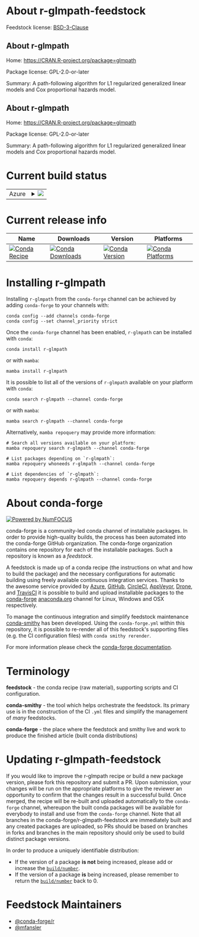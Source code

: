 About r-glmpath-feedstock
=========================

Feedstock license: [BSD-3-Clause](https://github.com/conda-forge/r-glmpath-feedstock/blob/main/LICENSE.txt)


About r-glmpath
---------------

Home: https://CRAN.R-project.org/package=glmpath

Package license: GPL-2.0-or-later

Summary: A path-following algorithm for L1 regularized generalized linear models and Cox proportional hazards model.

About r-glmpath
---------------

Home: https://CRAN.R-project.org/package=glmpath

Package license: GPL-2.0-or-later

Summary: A path-following algorithm for L1 regularized generalized linear models and Cox proportional hazards model.

Current build status
====================


<table>
    
  <tr>
    <td>Azure</td>
    <td>
      <details>
        <summary>
          <a href="https://dev.azure.com/conda-forge/feedstock-builds/_build/latest?definitionId=13695&branchName=main">
            <img src="https://dev.azure.com/conda-forge/feedstock-builds/_apis/build/status/r-glmpath-feedstock?branchName=main">
          </a>
        </summary>
        <table>
          <thead><tr><th>Variant</th><th>Status</th></tr></thead>
          <tbody><tr>
              <td>linux_64_r_base4.3</td>
              <td>
                <a href="https://dev.azure.com/conda-forge/feedstock-builds/_build/latest?definitionId=13695&branchName=main">
                  <img src="https://dev.azure.com/conda-forge/feedstock-builds/_apis/build/status/r-glmpath-feedstock?branchName=main&jobName=linux&configuration=linux%20linux_64_r_base4.3" alt="variant">
                </a>
              </td>
            </tr><tr>
              <td>linux_64_r_base4.4</td>
              <td>
                <a href="https://dev.azure.com/conda-forge/feedstock-builds/_build/latest?definitionId=13695&branchName=main">
                  <img src="https://dev.azure.com/conda-forge/feedstock-builds/_apis/build/status/r-glmpath-feedstock?branchName=main&jobName=linux&configuration=linux%20linux_64_r_base4.4" alt="variant">
                </a>
              </td>
            </tr><tr>
              <td>osx_64_r_base4.3</td>
              <td>
                <a href="https://dev.azure.com/conda-forge/feedstock-builds/_build/latest?definitionId=13695&branchName=main">
                  <img src="https://dev.azure.com/conda-forge/feedstock-builds/_apis/build/status/r-glmpath-feedstock?branchName=main&jobName=osx&configuration=osx%20osx_64_r_base4.3" alt="variant">
                </a>
              </td>
            </tr><tr>
              <td>osx_64_r_base4.4</td>
              <td>
                <a href="https://dev.azure.com/conda-forge/feedstock-builds/_build/latest?definitionId=13695&branchName=main">
                  <img src="https://dev.azure.com/conda-forge/feedstock-builds/_apis/build/status/r-glmpath-feedstock?branchName=main&jobName=osx&configuration=osx%20osx_64_r_base4.4" alt="variant">
                </a>
              </td>
            </tr><tr>
              <td>win_64_r_base4.3</td>
              <td>
                <a href="https://dev.azure.com/conda-forge/feedstock-builds/_build/latest?definitionId=13695&branchName=main">
                  <img src="https://dev.azure.com/conda-forge/feedstock-builds/_apis/build/status/r-glmpath-feedstock?branchName=main&jobName=win&configuration=win%20win_64_r_base4.3" alt="variant">
                </a>
              </td>
            </tr><tr>
              <td>win_64_r_base4.4</td>
              <td>
                <a href="https://dev.azure.com/conda-forge/feedstock-builds/_build/latest?definitionId=13695&branchName=main">
                  <img src="https://dev.azure.com/conda-forge/feedstock-builds/_apis/build/status/r-glmpath-feedstock?branchName=main&jobName=win&configuration=win%20win_64_r_base4.4" alt="variant">
                </a>
              </td>
            </tr>
          </tbody>
        </table>
      </details>
    </td>
  </tr>
</table>

Current release info
====================

| Name | Downloads | Version | Platforms |
| --- | --- | --- | --- |
| [![Conda Recipe](https://img.shields.io/badge/recipe-r--glmpath-green.svg)](https://anaconda.org/conda-forge/r-glmpath) | [![Conda Downloads](https://img.shields.io/conda/dn/conda-forge/r-glmpath.svg)](https://anaconda.org/conda-forge/r-glmpath) | [![Conda Version](https://img.shields.io/conda/vn/conda-forge/r-glmpath.svg)](https://anaconda.org/conda-forge/r-glmpath) | [![Conda Platforms](https://img.shields.io/conda/pn/conda-forge/r-glmpath.svg)](https://anaconda.org/conda-forge/r-glmpath) |

Installing r-glmpath
====================

Installing `r-glmpath` from the `conda-forge` channel can be achieved by adding `conda-forge` to your channels with:

```
conda config --add channels conda-forge
conda config --set channel_priority strict
```

Once the `conda-forge` channel has been enabled, `r-glmpath` can be installed with `conda`:

```
conda install r-glmpath
```

or with `mamba`:

```
mamba install r-glmpath
```

It is possible to list all of the versions of `r-glmpath` available on your platform with `conda`:

```
conda search r-glmpath --channel conda-forge
```

or with `mamba`:

```
mamba search r-glmpath --channel conda-forge
```

Alternatively, `mamba repoquery` may provide more information:

```
# Search all versions available on your platform:
mamba repoquery search r-glmpath --channel conda-forge

# List packages depending on `r-glmpath`:
mamba repoquery whoneeds r-glmpath --channel conda-forge

# List dependencies of `r-glmpath`:
mamba repoquery depends r-glmpath --channel conda-forge
```


About conda-forge
=================

[![Powered by
NumFOCUS](https://img.shields.io/badge/powered%20by-NumFOCUS-orange.svg?style=flat&colorA=E1523D&colorB=007D8A)](https://numfocus.org)

conda-forge is a community-led conda channel of installable packages.
In order to provide high-quality builds, the process has been automated into the
conda-forge GitHub organization. The conda-forge organization contains one repository
for each of the installable packages. Such a repository is known as a *feedstock*.

A feedstock is made up of a conda recipe (the instructions on what and how to build
the package) and the necessary configurations for automatic building using freely
available continuous integration services. Thanks to the awesome service provided by
[Azure](https://azure.microsoft.com/en-us/services/devops/), [GitHub](https://github.com/),
[CircleCI](https://circleci.com/), [AppVeyor](https://www.appveyor.com/),
[Drone](https://cloud.drone.io/welcome), and [TravisCI](https://travis-ci.com/)
it is possible to build and upload installable packages to the
[conda-forge](https://anaconda.org/conda-forge) [anaconda.org](https://anaconda.org/)
channel for Linux, Windows and OSX respectively.

To manage the continuous integration and simplify feedstock maintenance
[conda-smithy](https://github.com/conda-forge/conda-smithy) has been developed.
Using the ``conda-forge.yml`` within this repository, it is possible to re-render all of
this feedstock's supporting files (e.g. the CI configuration files) with ``conda smithy rerender``.

For more information please check the [conda-forge documentation](https://conda-forge.org/docs/).

Terminology
===========

**feedstock** - the conda recipe (raw material), supporting scripts and CI configuration.

**conda-smithy** - the tool which helps orchestrate the feedstock.
                   Its primary use is in the construction of the CI ``.yml`` files
                   and simplify the management of *many* feedstocks.

**conda-forge** - the place where the feedstock and smithy live and work to
                  produce the finished article (built conda distributions)


Updating r-glmpath-feedstock
============================

If you would like to improve the r-glmpath recipe or build a new
package version, please fork this repository and submit a PR. Upon submission,
your changes will be run on the appropriate platforms to give the reviewer an
opportunity to confirm that the changes result in a successful build. Once
merged, the recipe will be re-built and uploaded automatically to the
`conda-forge` channel, whereupon the built conda packages will be available for
everybody to install and use from the `conda-forge` channel.
Note that all branches in the conda-forge/r-glmpath-feedstock are
immediately built and any created packages are uploaded, so PRs should be based
on branches in forks and branches in the main repository should only be used to
build distinct package versions.

In order to produce a uniquely identifiable distribution:
 * If the version of a package **is not** being increased, please add or increase
   the [``build/number``](https://docs.conda.io/projects/conda-build/en/latest/resources/define-metadata.html#build-number-and-string).
 * If the version of a package **is** being increased, please remember to return
   the [``build/number``](https://docs.conda.io/projects/conda-build/en/latest/resources/define-metadata.html#build-number-and-string)
   back to 0.

Feedstock Maintainers
=====================

* [@conda-forge/r](https://github.com/conda-forge/r/)
* [@mfansler](https://github.com/mfansler/)

